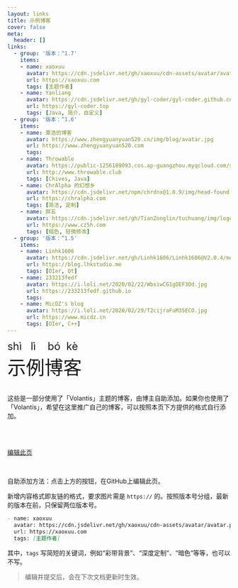 ```yaml
---
layout: links
title: 示例博客
cover: false
meta:
  header: []
links:
  - group: '版本：^1.7'
    items:
    - name: xaoxuu
      avatar: https://cdn.jsdelivr.net/gh/xaoxuu/cdn-assets/avatar/avatar.png
      url: https://xaoxuu.com
      tags: [主题作者]
    - name: Yanliang
      avatar: https://cdn.jsdelivr.net/gh/gyl-coder/gyl-coder.github.com@v1.0.0/img/touxiang.jpg
      url: https://gyl-coder.top
      tags: [Java, 简介，自定义]
  - group: '版本：^1.6'
    items:
    - name: 覃浩的博客
      avatar: https://www.zhengyuanyuan520.cn/img/blog/avatar.jpg
      url: https://www.zhengyuanyuan520.com
      tags:
    - name: Throwable
      avatar: https://public-1256189093.cos.ap-guangzhou.myqcloud.com/static/doge_avatar.jpg
      url: http://www.throwable.club
      tags: [Chives, Java]
    - name: ChrAlpha 的幻想乡
      avatar: https://cdn.jsdelivr.net/npm/chrdnx@1.0.9/img/head-found.png
      url: https://chralpha.com
      tags: [简洁, 定制]
    - name: 胖五
      avatar: https://cdn.jsdelivr.net/gh/TianZonglin/tuchuang/img/logo.jpg
      url: https://www.cz5h.com
      tags: [暗色, 轻微修改]
  - group: '版本：^1.5'
    items:
    - name: Linhk1606
      avatar: https://cdn.jsdelivr.net/gh/Linhk1606/Linhk1606@V2.0.4/me.jpg
      url: https://blog.lhkstudio.me
      tags: [OIer, Qt]
    - name: 233213fedf
      avatar: https://i.loli.net/2020/02/22/WbxiwCG1gDEF3Od.jpg
      url: https://233213fedf.github.io
      tags:
    - name: MicDZ's blog
      avatar: https://i.loli.net/2020/02/29/T2cijraFuM35ECO.jpg
      url: https://www.micdz.cn
      tags: [OIer, C++]
---
```


<p center style='font-size:1.7em;margin:0;line-height:1.2'><red>shì</red>&nbsp;&nbsp;&nbsp;<yellow>lì</yellow>&nbsp;&nbsp;&nbsp;&nbsp;<green>bó</green>&nbsp;&nbsp;<blue>kè</blue></p>
<p center style='font-size:3em;margin:0'><red>示</red><yellow>例</yellow><green>博</green><blue>客</blue></p>
<br>

这些是一部分使用了「Volantis」主题的博客，由博主自助添加。如果你也使用了「Volantis」，希望在这里推广自己的博客，可以按照本页下方提供的格式自行添加。


<!-- more -->

<br><br>

<btn large center>[<i class='fas fa-edit'></i> 编辑此页](https://github.com/xaoxuu/volantis-docs/blob/master/source/examples/index.md)</btn>

<br>

自助添加方法：点击上方的按钮，在GitHub上编辑此页。

新增内容格式即友链的格式，要求图片需是 `https://` 的。按照版本号分组，最新的版本在前，只保留两位版本号。

```md 举个栗子
- name: xaoxuu
  avatar: https://cdn.jsdelivr.net/gh/xaoxuu/cdn-assets/avatar/avatar.png
  url: https://xaoxuu.com
  tags: [主题作者]
```

其中，`tags` 写简短的关键词，例如“彩带背景”、“深度定制”、“暗色”等等，也可以不写。

> 编辑并提交后，会在下次文档更新时生效。
